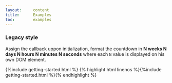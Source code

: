 ```yaml
---
layout:     content
title:      Examples
toc:        examples
---
```


### Legacy style ###

Assign the callback uppon initialization, format the countdown in **N weeks N days N hours N minutes N seconds** where each `N` value is displayed on his own DOM element.

{%include getting-started.html %}
{% highlight html linenos %}{%include getting-started.html %}{% endhighlight %}